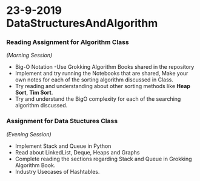 # 23-9-2019 DataStructuresAndAlgorithm

### Reading Assignment for Algorithm Class 
*(Morning Session)*

* Big-O Notation -Use Grokking Algorithm Books shared in the repository
* Implement and try running the Notebooks that are shared, Make your own notes for each of the sorting algorithm discussed in Class.
* Try reading and understanding about other sorting methods like **Heap Sort**,  **Tim Sort**.
* Try and understand the BigO complexity for each of the searching algorithm discussed.

### Assignment for Data Stuctures Class
*(Evening Session)*

* Implement Stack and Queue in Python
* Read about LinkedList, Deque, Heaps and Graphs
* Complete reading the sections regarding Stack and Queue in Grokking Algorithm Book.
* Industry Usecases of Hashtables.

